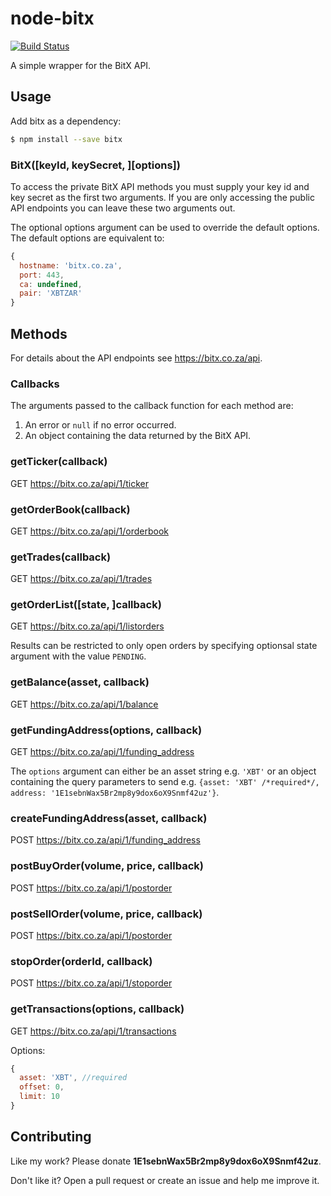 # node-bitx
[![Build Status](https://travis-ci.org/bausmeier/node-bitx.png)](https://travis-ci.org/bausmeier/node-bitx)

A simple wrapper for the BitX API.

## Usage
Add bitx as a dependency:

```bash
$ npm install --save bitx
```

### BitX([keyId, keySecret, ][options])
To access the private BitX API methods you must supply your key id and key secret as the first two arguments. If you are only accessing the public API endpoints you can leave these two arguments out.

The optional options argument can be used to override the default options. The default options are equivalent to:

```javascript
{
  hostname: 'bitx.co.za',
  port: 443,
  ca: undefined,
  pair: 'XBTZAR'
}
```

## Methods
For details about the API endpoints see https://bitx.co.za/api.

### Callbacks
The arguments passed to the callback function for each method are:

1. An error or `null` if no error occurred.
1. An object containing the data returned by the BitX API.

### getTicker(callback)
GET https://bitx.co.za/api/1/ticker

### getOrderBook(callback)
GET https://bitx.co.za/api/1/orderbook

### getTrades(callback)
GET https://bitx.co.za/api/1/trades

### getOrderList([state, ]callback)
GET https://bitx.co.za/api/1/listorders

Results can be restricted to only open orders by specifying optionsal state argument with the value `PENDING`.

### getBalance(asset, callback)
GET https://bitx.co.za/api/1/balance

### getFundingAddress(options, callback)
GET https://bitx.co.za/api/1/funding_address

The `options` argument can either be an asset string e.g. `'XBT'` or an object containing the query parameters to send e.g. `{asset: 'XBT' /*required*/, address: '1E1sebnWax5Br2mp8y9dox6oX9Snmf42uz'}`.

### createFundingAddress(asset, callback)
POST https://bitx.co.za/api/1/funding_address

### postBuyOrder(volume, price, callback)
POST https://bitx.co.za/api/1/postorder

### postSellOrder(volume, price, callback)
POST https://bitx.co.za/api/1/postorder

### stopOrder(orderId, callback)
POST https://bitx.co.za/api/1/stoporder

### getTransactions(options, callback)
GET https://bitx.co.za/api/1/transactions

Options:
```javascript
{
  asset: 'XBT', //required
  offset: 0,
  limit: 10
}
```

## Contributing

Like my work? Please donate **1E1sebnWax5Br2mp8y9dox6oX9Snmf42uz**.

Don't like it? Open a pull request or create an issue and help me improve it.

